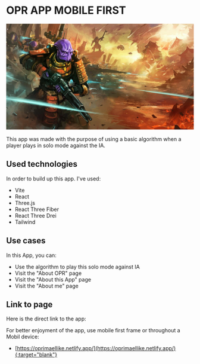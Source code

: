 # OPR APP MOBILE FIRST

![Image Description](public/aboutOpr/footer-OPR.webp)

This app was made with the purpose of using a basic algorithm when a player plays in solo mode against the IA.

## Used technologies

In order to build up this app. I've used:

-   Vite
-   React
-   Three.js
-   React Three Fiber
-   React Three Drei
-   Tailwind

## Use cases

In this App, you can:

-   Use the algorithm to play this solo mode against IA
-   Visit the "About OPR" page
-   Visit the "About this App" page
-   Visit the "About me" page

## Link to page

Here is the direct link to the app:

For better enjoyment of the app, use mobile first frame or throughout a Mobil device:

-   [https://oprimaellike.netlify.app/](https://oprimaellike.netlify.app/){:target="blank"}
